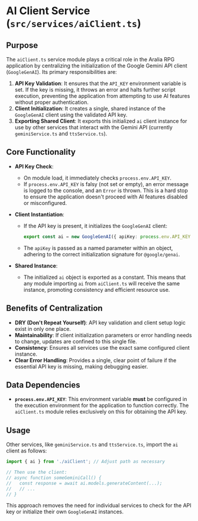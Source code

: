 
# AI Client Service (`src/services/aiClient.ts`)

## Purpose

The `aiClient.ts` service module plays a critical role in the Aralia RPG application by centralizing the initialization of the Google Gemini API client (`GoogleGenAI`). Its primary responsibilities are:

1.  **API Key Validation**: It ensures that the `API_KEY` environment variable is set. If the key is missing, it throws an error and halts further script execution, preventing the application from attempting to use AI features without proper authentication.
2.  **Client Initialization**: It creates a single, shared instance of the `GoogleGenAI` client using the validated API key.
3.  **Exporting Shared Client**: It exports this initialized `ai` client instance for use by other services that interact with the Gemini API (currently `geminiService.ts` and `ttsService.ts`).

## Core Functionality

*   **API Key Check**:
    *   On module load, it immediately checks `process.env.API_KEY`.
    *   If `process.env.API_KEY` is falsy (not set or empty), an error message is logged to the console, and an `Error` is thrown. This is a hard stop to ensure the application doesn't proceed with AI features disabled or misconfigured.

*   **Client Instantiation**:
    *   If the API key is present, it initializes the `GoogleGenAI` client:
        ```typescript
        export const ai = new GoogleGenAI({ apiKey: process.env.API_KEY });
        ```
    *   The `apiKey` is passed as a named parameter within an object, adhering to the correct initialization signature for `@google/genai`.

*   **Shared Instance**:
    *   The initialized `ai` object is exported as a constant. This means that any module importing `ai` from `aiClient.ts` will receive the same instance, promoting consistency and efficient resource use.

## Benefits of Centralization

*   **DRY (Don't Repeat Yourself)**: API key validation and client setup logic exist in only one place.
*   **Maintainability**: If client initialization parameters or error handling needs to change, updates are confined to this single file.
*   **Consistency**: Ensures all services use the exact same configured client instance.
*   **Clear Error Handling**: Provides a single, clear point of failure if the essential API key is missing, making debugging easier.

## Data Dependencies

*   **`process.env.API_KEY`**: This environment variable **must** be configured in the execution environment for the application to function correctly. The `aiClient.ts` module relies exclusively on this for obtaining the API key.

## Usage

Other services, like `geminiService.ts` and `ttsService.ts`, import the `ai` client as follows:

```typescript
import { ai } from './aiClient'; // Adjust path as necessary

// Then use the client:
// async function someGeminiCall() {
//   const response = await ai.models.generateContent(...);
//   // ...
// }
```

This approach removes the need for individual services to check for the API key or initialize their own `GoogleGenAI` instances.
